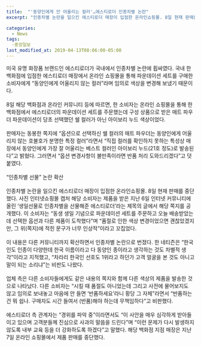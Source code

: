 ```yaml
---
title:  "'동양인에게 안 어울리는 컬러'…에스티로더 인종차별 논란"
excerpt: "인종차별 논란을 일으킨 에스티로더 매장이 입점한 온라인쇼핑몰. 8일 현재 판매를 중단했다"

categories:
  - News
tags:
  -중앙일보
last_modified_at: 2019-04-13T08:06:00-05:00
---
```


미국 유명 화장품 브랜드인 에스티로더가 국내에서 인종차별 논란에 휩싸였다. 국내 한 백화점에 입점한 에스티로더 매장에서 온라인 쇼핑몰을 통해 파운데이션 세트를 구매한 소비자에게 “동양인에게 어울리지 않는 컬러”라며 임의로 색상을 변경해 보냈기 때문이다.
<br>
<br>
8일 해당 백화점과 온라인 커뮤니티 등에 따르면, 한 소비자는 온라인 쇼핑몰을 통해 한 백화점에서 에스티로더의 파운데이션 세트를 주문했는데 구성 상품으로 받은 매트 파우더 파운데이션이 당초 선택했던 쉘 컬러가 아닌 아이보리 누드 색상이었다.
<br>
<br>
판매자는 동봉한 쪽지에 “옵션으로 선택하신 쉘 컬러의 매트 파우더는 동양인에게 어울리지 않는 호불호가 분명한 특정 컬러”라면서 “직접 컬러를 확인하지 못하는 특성상 매장에서 동양인에게 가장 잘 어울리는 베스트 컬러인 아이보리 누드(21호 정도)로 발송된다”고 밝혔다. 그러면서 “옵션 변경사항이 불만족이라면 반품 처리 도와드리겠다”고 덧붙였다.
<br>
<br>
“인종차별 선물” 논란 확산
<br>
<br>
인종차별 논란을 일으킨 에스티로더 매장이 입점한 온라인쇼핑몰. 8일 현재 판매를 중단했다. 사진 인터넷쇼핑몰 캡처
해당 소비자는 제품을 받은 지난 6일 인터넷 커뮤니티에 올린 ‘생일선물로 인종차별을 선물해준 에스티로더’라는 제목의 글에서 해당 쪽지를 공개했다. 이 소비자는 “동생 생일 기념으로 파운데이션 세트를 주문하고 오늘 배송받았는데 선택한 옵션과 다른 제품이 도착했다”며 “품절로 인한 색상 변경이었으면 괜찮았겠지만, 그 위(쪽지)에 적힌 문구가 너무 인상적”이라고 꼬집었다.
<br>
<br>
이 내용은 다른 커뮤니티까지 확산하면서 인종차별 논란으로 번졌다. 한 네티즌은 “한국인도 인종이 다양한데 한국 이름이라고 다 동양인 종이라고 생각하는 것도 차별적 생각”이라고 지적했고, “차라리 한국인 선호도 1위라고 하던가 고객 얼굴을 본 것도 아니고 말이 되는 소리냐”는 비판도 나왔다.
<br>
<br>
업체 측은 다른 소비자들에게도 같은 내용의 쪽지와 함께 다른 색상의 제품을 발송한 것으로 나타났다. 다른 소비자는 “시킬 때 품절도 아니었는데 그리고 사전에 물어보지도 않고 임의로 보내놓고 마음에 안 들면 ‘반품하세요’라니 황당 그 자체”라면서 “반품하는 건 뭐 쉽나. 구매자도 시간 들여서 (반품)해야 하는데 무책임하다”고 비판했다.
<br>
<br>
에스티로더 측 관계자는 “경위를 파악 중”이라면서도 “이 사안을 매우 심각하게 받아들이고 있으며 고객분들께 진심으로 사과의 말씀을 드린다”며 “이런 문제가 다시 발생하지 않도록 내부 교육 등을 더 강화하도록 하겠다”고 말했다. 해당 백화점 지점 매장은 지난 7일 온라인 쇼핑몰에서 제품 판매를 중단했다.
<br>
<br>